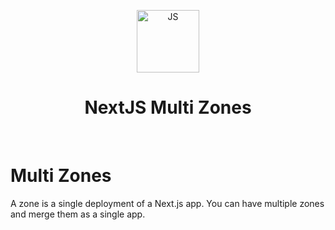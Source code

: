 <p align="center">
    <img alt="JS" src="https://camo.githubusercontent.com/92ec9eb7eeab7db4f5919e3205918918c42e6772562afb4112a2909c1aaaa875/68747470733a2f2f6173736574732e76657263656c2e636f6d2f696d6167652f75706c6f61642f76313630373535343338352f7265706f7369746f726965732f6e6578742d6a732f6e6578742d6c6f676f2e706e67" width="100" />
</p>

<h1 align="center">
  NextJS Multi Zones
</h1>
<br/>

# Multi Zones
A zone is a single deployment of a Next.js app. You can have multiple zones and merge them as a single app. 
